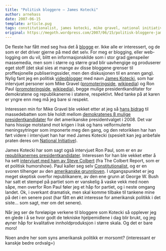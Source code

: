 ```yaml
---
title: "Politisk bloggere – James Kotecki"
author: arnehass
date: 2007-06-15
template: article.pug
tags: constitutionalist, james kotecki, mike gravel, national initiative, ron paul, steve colbert
original: https://megoth.wordpress.com/2007/06/15/politisk-bloggere-james-kotecki/
---
```


<p>De fleste har fått med seg hva det å <a href="http://en.wikipedia.org/wiki/Blog">blogge</a> er. Ikke alle er interessert, og de som er det driver gjerne på med det selv. For meg er blogging, eller web-logging om du vil, blitt en informasjonskilde som i stor grad gjenspeiler massemedia, men som i større og større grad blir uavhengige og produserer eget stoff (det skal sies at mange av disse bloggene grenser til proffesjonelle publiseringssider, men den diskusjonen til en annen gang). Nylig fant jeg en politisk <a href="http://www.youtube.com/profile?user=JamesKotecki">videoblogger</a> med navn <a href="http://en.wikipedia.org/wiki/James_Kotecki">James Kotecki</a>, som har intervjuet personer som Mike Gravel (<a href="http://www.gravel2008.us/">promoteringside</a>, <a href="http://en.wikipedia.org/wiki/Mike_Gravel">wikipedia</a>) og Ron Paul (<a href="http://www.ronpaul2008.com/">promoteringside</a>, <a href="http://en.wikipedia.org/wiki/Ron_Paul">wikipedia</a>), begge mulige presidentkanditater for demokratene og republikanerne i statene, respektivt. Med tanke på at karen er yngre enn meg må jeg bare si respekt.</p>
<span class="more"></span>
<p>Interessen min for Mike Gravel ble vekket etter at jeg så <a href="http://www.youtube.com/watch?v=1gMlHv2lDqA">hans bidrag</a> til massedebatten som ble holdt mellom <a href="http://en.wikipedia.org/wiki/2008_Democratic_presidential_candidates">demokratenes 8 mulige presidentkandidater</a> for det amerikanske presidentvalget i 2008. Det var hans hissige motstand mot krigen i Irak og hans velformulerte meningsytringer som imponerte meg den gang, og den retorikken har han ført videre i intervjuet han har med James Kotecki (spesielt kan jeg anbefale praten deres om <a href="http://www.youtube.com/watch?v=RS5DVdEKqfA">National Initiative</a>).</p>
<p>James Kotecki har som sagt også intervjuet Ron Paul, som er en av <a href="http://en.wikipedia.org/wiki/2008_Republican_presidential_candidates">republikanernes presidentkandidater</a>. Interessen for han ble vekket etter å ha sett <a href="http://www.colbertondemand.com/videos/Guest_Interviews/Ron_Paul_Interview">intervjuet med ham av Steve Colbert</a> (fra The Colbert Report, som er et politisk humorshow). Paul kaller seg selv <a href="http://www.google.no/search?q=constitutionalist">Constitutionalist</a>, og er en svoren tilhenger av den <a href="http://www.usconstitution.net/const.html">amerikanske grunnloven</a>. I utgangspunktet er jeg meget skeptisk overfor republikanere, av den ene grunn at George W. Bush har satt et stempel på partiet som er vanskelig å vaske vekk med noen såpe, men overfor Ron Paul føler jeg et håp for partiet, og i neste omgang landet. Ok, i overkant dramatisk, men skal komme tilbake til tankene mine på det i en senere post (har fått en økt interesse for amerikansk politikk i det siste… som sagt, mer om det senere).</p>
<p>Når jeg ser de foreløpige verkene til bloggere som Kotecki så opplever jeg en glede i å se hvor godt de tekniske hjelpemidlene i dag blir brukt, og jeg øyner håp for kvalitative innholdproduksjon i større skala. Og det er bare moro!</p>
<p>Noen andre her som syns amerikansk politikk er morsomt? (interessant er kanskje bedre ordvalg=)</p>
